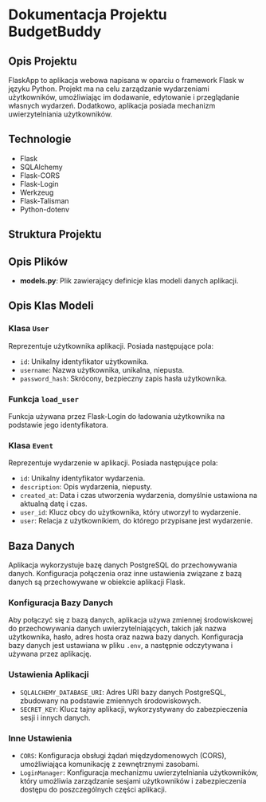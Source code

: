 # Dokumentacja Projektu BudgetBuddy 

## Opis Projektu

FlaskApp to aplikacja webowa napisana w oparciu o framework Flask w języku Python. Projekt ma na celu zarządzanie wydarzeniami użytkowników, umożliwiając im dodawanie, edytowanie i przeglądanie własnych wydarzeń. Dodatkowo, aplikacja posiada mechanizm uwierzytelniania użytkowników.

## Technologie

- Flask
- SQLAlchemy
- Flask-CORS
- Flask-Login
- Werkzeug
- Flask-Talisman
- Python-dotenv

## Struktura Projektu


## Opis Plików

- **models.py**: Plik zawierający definicje klas modeli danych aplikacji.

## Opis Klas Modeli

### Klasa `User`

Reprezentuje użytkownika aplikacji. Posiada następujące pola:
- `id`: Unikalny identyfikator użytkownika.
- `username`: Nazwa użytkownika, unikalna, niepusta.
- `password_hash`: Skrócony, bezpieczny zapis hasła użytkownika.

### Funkcja `load_user`

Funkcja używana przez Flask-Login do ładowania użytkownika na podstawie jego identyfikatora. 

### Klasa `Event`

Reprezentuje wydarzenie w aplikacji. Posiada następujące pola:
- `id`: Unikalny identyfikator wydarzenia.
- `description`: Opis wydarzenia, niepusty.
- `created_at`: Data i czas utworzenia wydarzenia, domyślnie ustawiona na aktualną datę i czas.
- `user_id`: Klucz obcy do użytkownika, który utworzył to wydarzenie.
- `user`: Relacja z użytkownikiem, do którego przypisane jest wydarzenie.

## Baza Danych

Aplikacja wykorzystuje bazę danych PostgreSQL do przechowywania danych. Konfiguracja połączenia oraz inne ustawienia związane z bazą danych są przechowywane w obiekcie aplikacji Flask.

### Konfiguracja Bazy Danych

Aby połączyć się z bazą danych, aplikacja używa zmiennej środowiskowej do przechowywania danych uwierzytelniających, takich jak nazwa użytkownika, hasło, adres hosta oraz nazwa bazy danych. Konfiguracja bazy danych jest ustawiana w pliku `.env`, a następnie odczytywana i używana przez aplikację.

### Ustawienia Aplikacji

- `SQLALCHEMY_DATABASE_URI`: Adres URI bazy danych PostgreSQL, zbudowany na podstawie zmiennych środowiskowych.
- `SECRET_KEY`: Klucz tajny aplikacji, wykorzystywany do zabezpieczenia sesji i innych danych.

### Inne Ustawienia

- `CORS`: Konfiguracja obsługi żądań międzydomenowych (CORS), umożliwiająca komunikację z zewnętrznymi zasobami.
- `LoginManager`: Konfiguracja mechanizmu uwierzytelniania użytkowników, który umożliwia zarządzanie sesjami użytkowników i zabezpieczenia dostępu do poszczególnych części aplikacji.


